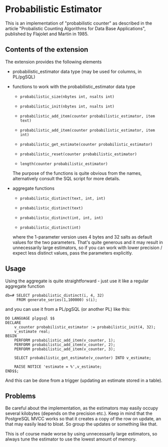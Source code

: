 Probabilistic Estimator
=======================

This is an implementation of "probabilistic counter" as described in the
article "Probalistic Counting Algorithms for Data Base Applications",
published by Flajolet and Martin in 1985.


Contents of the extension
-------------------------
The extension provides the following elements

* probabilistic_estimator data type (may be used for columns, in PL/pgSQL)

* functions to work with the probabilistic_estimator data type

    * `probabilistic_size(nbytes int, nsalts int)`
    * `probabilistic_init(nbytes int, nsalts int)`

    * `probabilistic_add_item(counter probabilistic_estimator, item text)`
    * `probabilistic_add_item(counter probabilistic_estimator, item int)`

    * `probabilistic_get_estimate(counter probabilistic_estimator)`
    * `probabilistic_reset(counter probabilistic_estimator)`

    * `length(counter probabilistic_estimator)`

  The purpose of the functions is quite obvious from the names,
  alternatively consult the SQL script for more details.

* aggregate functions 

    * `probabilistic_distinct(text, int, int)`
    * `probabilistic_distinct(text)`

    * `probabilistic_distinct(int, int, int)`
    * `probabilistic_distinct(int)`

  where the 1-parameter version uses 4 bytes and 32 salts as
  default values for the two parameters. That's quite generous
  and it may result in unnecessarily large estimators, so if you
  can work with lower precision / expect less distinct values,
  pass the parameters explicitly.


Usage
-----
Using the aggregate is quite straightforward - just use it like a
regular aggregate function

    db=# SELECT probabilistic_distinct(i, 4, 32)
         FROM generate_series(1,100000) s(i);

and you can use it from a PL/pgSQL (or another PL) like this:

    DO LANGUAGE plpgsql $$
    DECLARE
        v_counter probabilistic_estimator := probabilistic_init(4, 32);
        v_estimate real;
    BEGIN
        PERFORM probabilistic_add_item(v_counter, 1);
        PERFORM probabilistic_add_item(v_counter, 2);
        PERFORM probabilistic_add_item(v_counter, 3);

        SELECT probabilistic_get_estimate(v_counter) INTO v_estimate;

        RAISE NOTICE 'estimate = %',v_estimate;
    END$$;

And this can be done from a trigger (updating an estimate stored
in a table).


Problems
--------
Be careful about the implementation, as the estimators may easily
occupy several kilobytes (depends on the precision etc.). Keep in
mind that the PostgreSQL MVCC works so that it creates a copy of
the row on update, an that may easily lead to bloat. So group the
updates or something like that.

This is of course made worse by using unnecessarily large estimators,
so always tune the estimator to use the lowest amount of memory.
